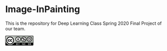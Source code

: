 # Image-InPainting

This is the repository for Deep Learning Class Spring 2020 Final Project of our team.



![](images/license.png)

